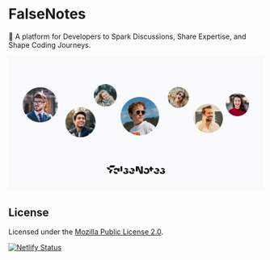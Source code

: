 # FalseNotes

🚀 A platform for Developers to Spark Discussions, Share Expertise, and Shape Coding Journeys.

![hero](public/og.png)

## License

Licensed under the [Mozilla Public License 2.0](https://github.com/yusupovbg/FalseNote/blob/master/LICENSE).

[![Netlify Status](https://api.netlify.com/api/v1/badges/fd957ba0-8106-4ba2-8474-26a0bb578fe3/deploy-status)](https://app.netlify.com/sites/falsenotes/deploys)
